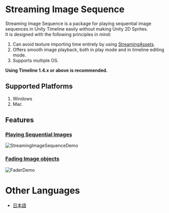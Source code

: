 # Streaming Image Sequence

Streaming Image Sequence is a package for playing sequential image sequences in Unity Timeline 
easily without making Unity 2D Sprites.  
It is designed with the following principles in mind:

1. Can avoid texture importing time entirely by using 
   [StreamingAssets](https://docs.unity3d.com/Manual/StreamingAssets.html).
1. Offers smooth image playback, both in play mode and in timeline editing mode.
1. Supports multiple OS.

**Using Timeline 1.4.x or above is recommended.**

## Supported Platforms

1. Windows
2. Mac


## Features

### [Playing Sequential Images](en/StreamingImageSequencePlayableAsset.md)
![StreamingImageSequenceDemo](images/StreamingImageSequenceDemo.gif)


### [Fading Image objects](en/FaderPlayableAsset.md)
![FaderDemo](images/FaderDemo.gif)


# Other Languages
- [日本語](jp/index.md)





